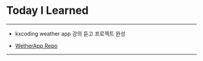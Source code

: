 # Today I Learned

---

- kxcoding weather app 강의 듣고 프로젝트 완성

- [WetherApp Repo](https://github.com/VincentGeranium/WeatherAppUsedSkAPI)

---
